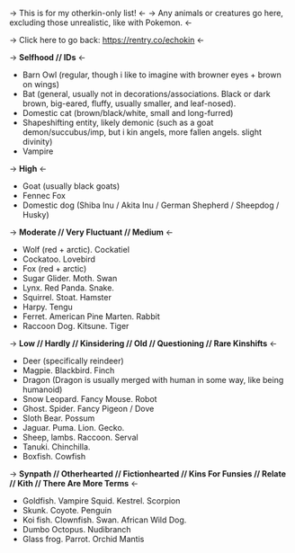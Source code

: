 -> This is for my otherkin-only list! <-
-> Any animals or creatures go here, excluding those unrealistic, like with Pokemon. <-

-> Click here to go back: https://rentry.co/echokin <-

-> **Selfhood // IDs** <- 
- Barn Owl (regular, though i like to imagine with browner eyes + brown on wings) 
- Bat (general, usually not in decorations/associations. Black or dark brown, big-eared, fluffy, usually smaller, and leaf-nosed). 
- Domestic cat (brown/black/white, small and long-furred)
- Shapeshifting entity, likely demonic (such as a goat demon/succubus/imp, but i kin angels, more fallen angels. slight divinity)
- Vampire

-> **High** <-
- Goat (usually black goats)
- Fennec Fox
- Domestic dog (Shiba Inu / Akita Inu / German Shepherd / Sheepdog / Husky)

-> **Moderate // Very Fluctuant // Medium** <-
- Wolf (red + arctic). Cockatiel
- Cockatoo. Lovebird
- Fox (red + arctic)
- Sugar Glider. Moth. Swan
- Lynx. Red Panda. Snake. 
- Squirrel. Stoat. Hamster
- Harpy. Tengu
- Ferret. American Pine Marten. Rabbit
- Raccoon Dog. Kitsune. Tiger

-> **Low // Hardly // Kinsidering // Old // Questioning // Rare Kinshifts** <-
- Deer (specifically reindeer)
- Magpie. Blackbird. Finch
- Dragon (Dragon is usually merged with human in some way, like being humanoid)
- Snow Leopard. Fancy Mouse. Robot
- Ghost. Spider. Fancy Pigeon / Dove
- Sloth Bear. Possum
- Jaguar. Puma. Lion. Gecko.
- Sheep, lambs. Raccoon. Serval
- Tanuki. Chinchilla.
- Boxfish. Cowfish

-> **Synpath // Otherhearted // Fictionhearted // Kins For Funsies // Relate // Kith // There Are More Terms** <-
- Goldfish. Vampire Squid. Kestrel. Scorpion
- Skunk. Coyote. Penguin
- Koi fish. Clownfish. Swan. African Wild Dog.
- Dumbo Octopus. Nudibranch
- Glass frog. Parrot. Orchid Mantis